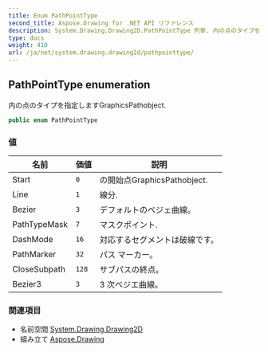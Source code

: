 ```yaml
---
title: Enum PathPointType
second_title: Aspose.Drawing for .NET API リファレンス
description: System.Drawing.Drawing2D.PathPointType 列挙. 内の点のタイプを指定しますGraphicsPathobject.
type: docs
weight: 410
url: /ja/net/system.drawing.drawing2d/pathpointtype/
---
```

## PathPointType enumeration

内の点のタイプを指定しますGraphicsPathobject.

```csharp
public enum PathPointType
```

### 値

| 名前 | 価値 | 説明 |
| --- | --- | --- |
| Start | `0` | の開始点GraphicsPathobject. |
| Line | `1` | 線分. |
| Bezier | `3` | デフォルトのベジェ曲線。 |
| PathTypeMask | `7` | マスクポイント. |
| DashMode | `16` | 対応するセグメントは破線です。 |
| PathMarker | `32` | パス マーカー。 |
| CloseSubpath | `128` | サブパスの終点。 |
| Bezier3 | `3` | 3 次ベジエ曲線。 |

### 関連項目

* 名前空間 [System.Drawing.Drawing2D](../../system.drawing.drawing2d/)
* 組み立て [Aspose.Drawing](../../)


